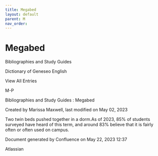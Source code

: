 ```yaml
---
title: Megabed
layout: default
parent: M
nav_order:
---
```


# Megabed

Bibliographies and Study Guides

Dictionary of Geneseo English

View All Entries

M-P

Bibliographies and Study Guides : Megabed

Created by  Marissa Maxwell, last modified on May 02, 2023

Two twin beds pushed together in a dorm.As of 2023, 85% of students surveyed have heard of this term, and around 83% believe that it is fairly often or often used on campus. 

Document generated by Confluence on May 22, 2023 12:37

Atlassian
